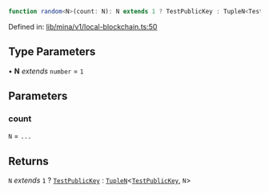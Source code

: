 ```ts
function random<N>(count: N): N extends 1 ? TestPublicKey : TupleN<TestPublicKey, N>
```

Defined in: [lib/mina/v1/local-blockchain.ts:50](https://github.com/o1-labs/o1js/blob/89b7d1522af805d6d4c45a96d7a9cbc29a457aec/src/lib/mina/v1/local-blockchain.ts#L50)

## Type Parameters

• **N** *extends* `number` = `1`

## Parameters

### count

`N` = `...`

## Returns

`N` *extends* `1` ? [`TestPublicKey`](../../../type-aliases/TestPublicKey.md) : [`TupleN`](../../../../../type-aliases/TupleN.md)\<[`TestPublicKey`](../../../type-aliases/TestPublicKey.md), `N`\>

